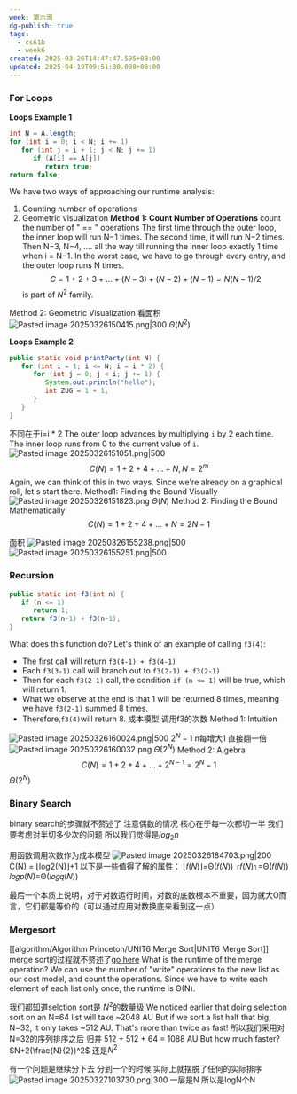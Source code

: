 ```yaml
---
week: 第六周
dg-publish: true
tags:
  - cs61b
  - week6
created: 2025-03-26T14:47:47.595+08:00
updated: 2025-04-19T09:51:30.008+08:00
---
```

### For Loops
**Loops Example 1**
```java
int N = A.length;
for (int i = 0; i < N; i += 1)
   for (int j = i + 1; j < N; j += 1)
      if (A[i] == A[j])
         return true;
return false;
```
We have two ways of approaching our runtime analysis:
1. Counting number of operations
2. Geometric visualization
**Method 1: Count Number of Operations**
count the number of " == " operations
The first time through the outer loop, the inner loop will run N−1 times. The second time, it will run N−2 times. Then N−3, N−4, .... all the way till running the inner loop exactly 1 time when i = N−1. In the worst case, we have to go through every entry, and the outer loop runs N times.
$$
C=1+2+3+...+(N-3)+(N-2)+(N-1)=N(N-1)/2
$$
is part of $N^2$ family.

Method 2: Geometric Visualization
看面积
![Pasted image 20250326150415.png|300](/img/user/accessory/Pasted%20image%2020250326150415.png)
$\Theta (N^2)$

**Loops Example 2**
```java
public static void printParty(int N) {
   for (int i = 1; i <= N; i = i * 2) {
      for (int j = 0; j < i; j += 1) {
         System.out.println("hello");   
         int ZUG = 1 + 1;
      }
   }
}
```
不同在于i=i * 2
The outer loop advances by multiplying `i` by 2 each time. The inner loop runs from 0 to the current value of `i`.
![Pasted image 20250326151051.png|500](/img/user/accessory/Pasted%20image%2020250326151051.png)
$$
C(N)=1+2+4+...+N, N=2^m
$$
Again, we can think of this in two ways. Since we're already on a graphical roll, let's start there.
Method1: Finding the Bound Visually
![Pasted image 20250326151823.png](/img/user/accessory/Pasted%20image%2020250326151823.png)
$\Theta(N)$
Method 2: Finding the Bound Mathematically
$$
C(N)=1+2+4+...+N=2N-1
$$

面积
![Pasted image 20250326155238.png|500](/img/user/accessory/Pasted%20image%2020250326155238.png)
![Pasted image 20250326155251.png|500](/img/user/accessory/Pasted%20image%2020250326155251.png)

### Recursion
```java
public static int f3(int n) {
   if (n <= 1) 
      return 1;
   return f3(n-1) + f3(n-1);
}
```
What does this function do?
Let's think of an example of calling `f3(4)`:
- The first call will return `f3(4-1) + f3(4-1)`
- Each `f3(3-1)` call will branch out to `f3(2-1) + f3(2-1)`
- Then for each `f3(2-1)` call, the condition `if (n <= 1)` will be true, which will return 1.
- What we observe at the end is that 1 will be returned 8 times, meaning we have `f3(2-1)` summed 8 times.
- Therefore,`f3(4)`will return 8.
成本模型 调用f3的次数
Method 1: Intuition

![Pasted image 20250326160024.png|500](/img/user/accessory/Pasted%20image%2020250326160024.png)
$2^N-1$ n每增大1 直接翻一倍
![Pasted image 20250326160032.png](/img/user/accessory/Pasted%20image%2020250326160032.png)
$\Theta(2^N)$
Method 2: Algebra
$$
C(N)=1+2+4+...+2^{N-1}=2^N-1
$$
$\Theta(2^N)$

### Binary Search
binary search的步骤就不赘述了
注意偶数的情况
核心在于每一次都切一半
我们要考虑对半切多少次的问题
所以我们觉得是$log_2n$

用函数调用次数作为成本模型
![Pasted image 20250326184703.png|200](/img/user/accessory/Pasted%20image%2020250326184703.png)
C(N) = ⌊log2(N)⌋+1
以下是一些值得了解的属性：
⌊𝑓(𝑁)⌋=Θ(𝑓(𝑁))
⌈𝑓(𝑁)⌉=Θ(𝑓(𝑁))
𝑙𝑜𝑔𝑝(𝑁)=Θ(𝑙𝑜𝑔𝑞(𝑁))

最后一个本质上说明，对于对数运行时间，对数的底数根本不重要，因为就大O而言，它们都是等价的（可以通过应用对数换底来看到这一点）

### Mergesort
[[algorithm/Algorithm Princeton/UNIT6 Merge Sort\|UNIT6 Merge Sort]]
merge sort的过程就不赘述了[go here](https://docs.google.com/presentation/d/1mdCppuWQfKG5JUBHAMHPgbSv326JtCi5mvjH1-6XcMw/edit#slide=id.g463de7561_042)
What is the runtime of the merge operation? We can use the number of "write" operations to the new list as our cost model, and count the operations. Since we have to write each element of each list only once, the runtime is Θ(N).

我们都知道selction sort是 $N^2$的数量级
We noticed earlier that doing selection sort on an N=64 list will take ~2048 AU
But if we sort a list half that big, N=32, it only takes ~512 AU. That's more than twice as fast!
所以我们采用对N=32的序列排序之后 归并 512 + 512 + 64 = 1088 AU
But how much faster?
$N+2(\frac{N}{2})^2$   还是$N^2$

有一个问题是继续分下去  分到一个的时候 实际上就摆脱了任何的实际排序
![Pasted image 20250327103730.png|300](/img/user/accessory/Pasted%20image%2020250327103730.png)
一层是N
所以是logN个N
